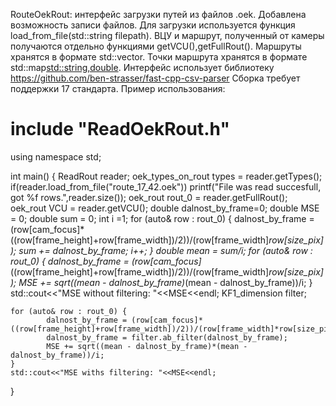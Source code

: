 RouteOekRout: интерфейс загрузки путей из файлов .oek.
Добавлена возможность записи файлов.
Для загрузки используется функция load_from_file(std::string filepath).
ВЦУ и маршрут, полученный от камеры получаются отдельно функциями getVCU(),getFullRout().
Маршруты хранятся в формате std::vector<OekPoint>.
Точки маршрута хранятся в формате std::map<std::string,double>.
Интерфейс использует библиотеку https://github.com/ben-strasser/fast-cpp-csv-parser
Сборка требует поддержки 17 стандарта.
Пример использования:
# include "ReadOekRout.h"
using namespace  std;

int main()
{
    ReadRout reader;
    oek_types_on_rout types = reader.getTypes();
    if(reader.load_from_file("route_17_42.oek"))
      printf("File was read succesfull, got %f rows.",reader.size());
    oek_rout rout_0 = reader.getFullRout();
    oek_rout VCU = reader.getVCU();
    double dalnost_by_frame=0;
    double MSE = 0;
    double sum = 0;
    int i =1;
    for (auto& row : rout_0) {
            dalnost_by_frame = (row[cam_focus]*((row[frame_height]+row[frame_width])/2))/(row[frame_width]*row[size_pix]);
            sum += dalnost_by_frame;
            i++;
    }
    double mean = sum/i;
    for (auto& row : rout_0) {
            dalnost_by_frame = (row[cam_focus]*((row[frame_height]+row[frame_width])/2))/(row[frame_width]*row[size_pix]);
            MSE += sqrt((mean - dalnost_by_frame)*(mean - dalnost_by_frame))/i;
    }
    std::cout<<"MSE without filtering: "<<MSE<<endl;
    KF1_dimension filter;

    for (auto& row : rout_0) {
            dalnost_by_frame = (row[cam_focus]*((row[frame_height]+row[frame_width])/2))/(row[frame_width]*row[size_pix]);
            dalnost_by_frame = filter.ab_filter(dalnost_by_frame);
            MSE += sqrt((mean - dalnost_by_frame)*(mean - dalnost_by_frame))/i;
    }
    std::cout<<"MSE withs filtering: "<<MSE<<endl;
}

